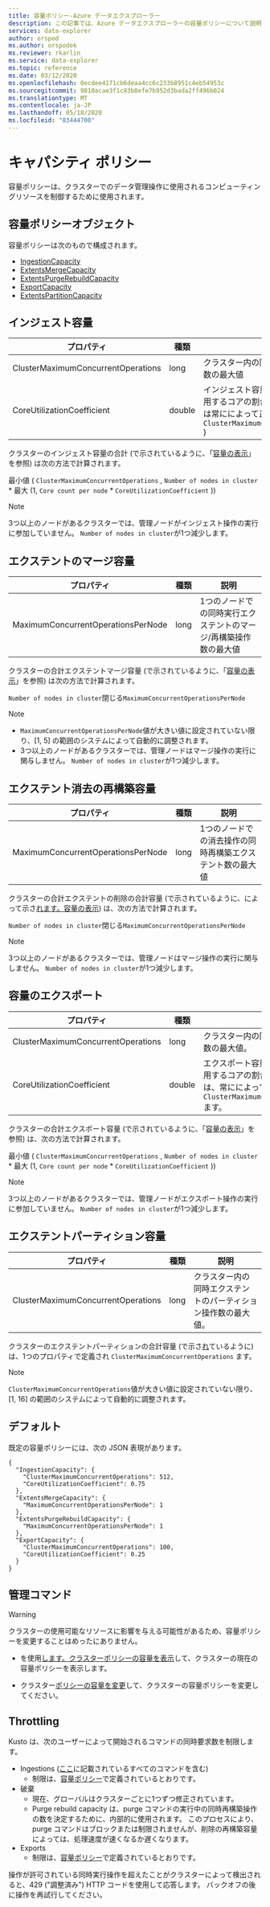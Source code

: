 ```yaml
---
title: 容量ポリシー-Azure データエクスプローラー
description: この記事では、Azure データエクスプローラーの容量ポリシーについて説明します。
services: data-explorer
author: orspod
ms.author: orspodek
ms.reviewer: rkarlin
ms.service: data-explorer
ms.topic: reference
ms.date: 03/12/2020
ms.openlocfilehash: 0ecdee4171cb6deaa4cc6c233b8951c4eb54953c
ms.sourcegitcommit: 9810acae3f1c83b8efe7b952d3bada2ff496b024
ms.translationtype: MT
ms.contentlocale: ja-JP
ms.lasthandoff: 05/18/2020
ms.locfileid: "83444700"
---
```

# <a name="capacity-policy"></a>キャパシティ ポリシー

容量ポリシーは、クラスターでのデータ管理操作に使用されるコンピューティングリソースを制御するために使用されます。

## <a name="the-capacity-policy-object"></a>容量ポリシーオブジェクト

容量ポリシーは次のもので構成されます。

* [IngestionCapacity](#ingestion-capacity)
* [ExtentsMergeCapacity](#extents-merge-capacity)
* [ExtentsPurgeRebuildCapacity](#extents-purge-rebuild-capacity)
* [ExportCapacity](#export-capacity)
* [ExtentsPartitionCapacity](#extents-partition-capacity)

## <a name="ingestion-capacity"></a>インジェスト容量

|プロパティ                           |種類    |説明                                                                                                                                                                               |
|-----------------------------------|--------|------------------------------------------------------------------------------------------------------------------------------------------------------------------------------------------|
|ClusterMaximumConcurrentOperations |long    |クラスター内の同時インジェスト操作数の最大値                                                                                                            |
|CoreUtilizationCoefficient         |double  |インジェスト容量を計算するときに使用するコアの割合の係数 (計算の結果は常にによって正規化されます `ClusterMaximumConcurrentOperations` ) |                                                                                                                             |

クラスターのインジェスト容量の合計 (で示されているように、「[容量の表示](../management/diagnostics.md#show-capacity)」を参照) は次の方法で計算されます。

最小値 ( `ClusterMaximumConcurrentOperations` , `Number of nodes in cluster` * 最大 (1, `Core count per node`  *  `CoreUtilizationCoefficient` ))

> [!Note]
> 3つ以上のノードがあるクラスターでは、管理ノードがインジェスト操作の実行に参加していません。 `Number of nodes in cluster`が1つ減少します。

## <a name="extents-merge-capacity"></a>エクステントのマージ容量

|プロパティ                           |種類    |説明                                                                                    |
|-----------------------------------|--------|-----------------------------------------------------------------------------------------------|
|MaximumConcurrentOperationsPerNode |long    |1つのノードでの同時実行エクステントのマージ/再構築操作数の最大値 |

クラスターの合計エクステントマージ容量 (で示されているように、「[容量の表示](../management/diagnostics.md#show-capacity)」を参照) は次の方法で計算されます。

`Number of nodes in cluster`閉じる`MaximumConcurrentOperationsPerNode`

> [!Note]
> * `MaximumConcurrentOperationsPerNode`値が大きい値に設定されていない限り、[1, 5] の範囲のシステムによって自動的に調整されます。
> * 3つ以上のノードがあるクラスターでは、管理ノードはマージ操作の実行に関与しません。 `Number of nodes in cluster`が1つ減少します。

## <a name="extents-purge-rebuild-capacity"></a>エクステント消去の再構築容量

|プロパティ                           |種類    |説明                                                                                                                           |
|-----------------------------------|--------|--------------------------------------------------------------------------------------------------------------------------------------|
|MaximumConcurrentOperationsPerNode |long    |1つのノードでの消去操作の同時再構築エクステント数の最大値 |

クラスターの合計エクステントの削除の合計容量 (で示されているように、によって示さ[れます。容量の表示](../management/diagnostics.md#show-capacity)) は、次の方法で計算されます。

`Number of nodes in cluster`閉じる`MaximumConcurrentOperationsPerNode`

> [!Note]
> 3つ以上のノードがあるクラスターでは、管理ノードはマージ操作の実行に関与しません。 `Number of nodes in cluster`が1つ減少します。

## <a name="export-capacity"></a>容量のエクスポート

|プロパティ                           |種類    |説明                                                                                                                                                                            |
|-----------------------------------|--------|---------------------------------------------------------------------------------------------------------------------------------------------------------------------------------------|
|ClusterMaximumConcurrentOperations |long    |クラスター内の同時エクスポート操作数の最大値。                                                                                                           |
|CoreUtilizationCoefficient         |double  |エクスポート容量を計算するときに使用するコアの割合の係数。 計算の結果は、常にによって正規化され `ClusterMaximumConcurrentOperations` ます。 |

クラスターの合計エクスポート容量 (で示されているように、「[容量の表示](../management/diagnostics.md#show-capacity)」を参照) は、次の方法で計算されます。

最小値 ( `ClusterMaximumConcurrentOperations` , `Number of nodes in cluster` * 最大 (1, `Core count per node`  *  `CoreUtilizationCoefficient` ))

> [!Note]
> 3つ以上のノードがあるクラスターでは、管理ノードがエクスポート操作の実行に参加していません。 `Number of nodes in cluster`が1つ減少します。

## <a name="extents-partition-capacity"></a>エクステントパーティション容量

|プロパティ                           |種類    |説明                                                                             |
|-----------------------------------|--------|----------------------------------------------------------------------------------------|
|ClusterMaximumConcurrentOperations |long    |クラスター内の同時エクステントのパーティション操作数の最大値。 |

クラスターのエクステントパーティションの合計容量 (で示さ[れ](../management/diagnostics.md#show-capacity)ているように) は、1つのプロパティで定義され `ClusterMaximumConcurrentOperations` ます。

> [!Note]
> `ClusterMaximumConcurrentOperations`値が大きい値に設定されていない限り、[1, 16] の範囲のシステムによって自動的に調整されます。

## <a name="defaults"></a>デフォルト

既定の容量ポリシーには、次の JSON 表現があります。

```kusto 
{
  "IngestionCapacity": {
    "ClusterMaximumConcurrentOperations": 512,
    "CoreUtilizationCoefficient": 0.75
  },
  "ExtentsMergeCapacity": {
    "MaximumConcurrentOperationsPerNode": 1
  },
  "ExtentsPurgeRebuildCapacity": {
    "MaximumConcurrentOperationsPerNode": 1
  },
  "ExportCapacity": {
    "ClusterMaximumConcurrentOperations": 100,
    "CoreUtilizationCoefficient": 0.25
  }
}
```

## <a name="control-commands"></a>管理コマンド

> [!WARNING]
> クラスターの使用可能なリソースに影響を与える可能性があるため、容量ポリシーを変更することはめったにありません。

* を使用[します。クラスターポリシーの容量を表示](capacity-policy.md#show-cluster-policy-capacity)して、クラスターの現在の容量ポリシーを表示します。

* クラスター[ポリシーの容量を変更](capacity-policy.md#alter-cluster-policy-capacity)して、クラスターの容量ポリシーを変更してください。

## <a name="throttling"></a>Throttling

Kusto は、次のユーザーによって開始されるコマンドの同時要求数を制限します。

* Ingestions ([ここ](../management/data-ingestion/index.md)に記載されているすべてのコマンドを含む)
   * 制限は、[容量ポリシー](#capacity-policy)で定義されているとおりです。
* 破棄
   * 現在、グローバルはクラスターごとに1つずつ修正されています。
   * Purge rebuild capacity は、purge コマンドの実行中の同時再構築操作の数を決定するために、内部的に使用されます。 このプロセスにより、purge コマンドはブロックまたは制限されませんが、削除の再構築容量によっては、処理速度が速くなるか遅くなります。
* Exports
   * 制限は、[容量ポリシー](#capacity-policy)で定義されているとおりです。

操作が許可されている同時実行操作を超えたことがクラスターによって検出されると、429 ("調整済み") HTTP コードを使用して応答します。
バックオフの後に操作を再試行してください。
